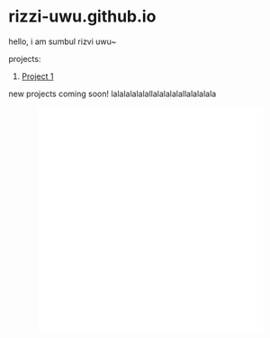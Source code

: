 # rizzi-uwu.github.io

hello, i am sumbul rizvi uwu~


projects:
1. [Project 1](/projects/project_1.md)


new projects coming soon!
lalalalalalallalalalalallalalalala



<div align="center">
    <img src="html.svg" width="400" height="400" alt="css-in-readme">
</div>